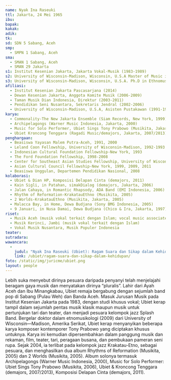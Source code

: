 ```yaml
---
name: Nyak Ina Raseuki
ttl: Jakarta, 24 Mei 1965
ibu:
bapak:
kakak:
adik:
tk:
sd: SDN 5 Sabang, Aceh
smp:
  - SMPN 1 Sabang, Aceh
sma:
  - SMAN 1 Sabang, Aceh 
  - SMAN 29 Jakarta
s1: Institut Kesenian Jakarta, Jakarta Vokal-Musik (1983-1989)
s2: University of Wisconsin-Madison, Wisconsin, U.S.A Master of Music in Ethnomusicology (1993)
s3: University of Wisconsin-Madison, Wisconsin, U.S.A. Ph.D in Ethnomusicology (2009)
afiliasi:
  - Institut Kesenian Jakarta Pascasarjana (2014)
  - Dewan Kesenian Jakarta, Anggota Komite Musik (2006-2009)
  - Taman Musik Dian Indonesia, Direktur (2003-2011)
  - Pendidikan Seni Nusantara, Sekretaris Jendral (2002-2006)
  - University of Wisconsin-Madison, U.S.A, Asisten Pustakawan (1991-1993)
karya:
  - Commonality-The New Jakarta Ensemble (Siam Records, New York, 1999)
  - Archipelagongs (Warner Music Indonesia, Jakarta, 2000)
  - Music for Solo Performer, Ubiet Sings Tony Prabowo (Musikita, Jakarta, 2006)
  - Ubiet Kroncong Tenggara (Ragadi Music/demajors, Jakarta, 2007/2013)
penghargaan:
  - Beasiswa Yayasan Malem Putra-Aceh, 1991, 2000
  - Leland Coon Fellowship, University of Wisconsin-Madison, 1992-1993
  - Indonesian Cultural Foundation Fellowship-New York, 1993
  - The Ford Foundation Fellowship, 1998-2008
  - Center for Southeast Asian Studies Fellowship, University of Wisconsin-Madison, 1998-1999, 2009
  - Asian Cultural Council Fellowship-New York, 1999, 2009, 2011
  - Beasiswa Unggulan, Departemen Pendidikan Nasional, 2008
kolaborasi:
  - Ubiet & Dian HP, Komposisi Delapan Cinta (demajors, 2011)
  - Kain Sigli, in Patahan, simakDialog (demajors, Jakarta, 2006)
  - Jalan Cahaya, in Romantic Rhapsody, ADA Band (EMI Indonesia, 2006)
  - Rhythm of Reformation-KrakatauEthno (Musikita, 2005)
  - 2 Worlds-KrakatauEthno (Musikita, Jakarta, 2005)
  - Malacca Bay, in Home, Dewa Budjana (Sony BMG Indonesia, 2005)
  - 9 Januari, in Nusa Damai, Dewa Budjana (Chico & Ira, Jakarta, 1997)
riset:
  - Musik Aceh (musik vokal terkait dengan Islam; vocal music associated with Islam)
  - Musik Kerinci, Jambi (musik vokal terkait dengan Islam)
  - Vokal Musik Nusantara, Musik Populer Indonesia
teater:
sutradara:
wawancara:
  -
    judul: "Nyak Ina Raseuki (Ubiet): Ragam Suara dan Sikap dalam Kehidupan"
    link: /ubiet/ragam-suara-dan-sikap-dalam-kehidupan/
foto: /static/img/juricme/ubiet.png
layout: people
---
```


Lebih suka menyebut dirinya pesuara daripada penyanyi telah menjelajahi beragam gaya musik dan menyatakan dirinya “pluralis”. Lahir dari Ayah Aceh dan Ibu Minangkabau, Ubiet remaja bergabung dengan sejumlah band pop di Sabang (Pulau Weh) dan Banda Aceh. Masuk Jurusan Musik pada Institut Kesenian Jakarta pada 1983, dengan studi khusus vokal; Ubiet kerap tampil dalam sejumlah pentas musik klasik maupun musik untuk pertunjukan tari dan teater, dan menjadi pesuara kelompok jazz Splash Band. Bergelar doktor dalam etnomusikologi (2009) dari University of Wisconsin—Madison, Amerika Serikat, Ubiet kerap menyanyikan beberapa karya komposer kontemporer Tony Prabowo yang diciptakan khusus untuknya. Karya ini kemudian dipersembahkan dalam panggung musik dan rekaman, film, teater, tari, peragaan busana, dan pembukaan pameran seni rupa. Sejak 2004, ia terlibat pada kelompok jazz Krakatau-Etno, sebagai pesuara, dan menghasilkan dua album Rhythms of Reformation (Musikita, 2005) dan 2 Worlds (Musikita, 2005). Album solonya termasuk Archipelagongs (Warner Music Indonesia, 2000), Music for Solo Performer: Ubiet Sings Tony Prabowo (Musikita, 2006), Ubiet & Kroncong Tenggara (demajors, 2007/2013), Komposisi Delapan Cinta (demajors, 2011).
